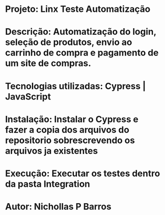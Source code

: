 # Projeto: Linx Teste Automatização
# Descrição: Automatização do login, seleção de produtos, envio ao carrinho de compra e pagamento de um site de compras.
# Tecnologias utilizadas: Cypress | JavaScript
# Instalação: Instalar o Cypress e fazer a copia dos arquivos do repositorio sobrescrevendo os arquivos ja existentes
# Execução: Executar os testes dentro da pasta Integration
# Autor: Nichollas P Barros

